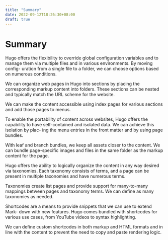 ```yaml
---
title: "Summary"
date: 2022-09-12T18:26:30+08:00
draft: true
---
```


# Summary

Hugo offers the flexibility to override global configuration variables and to manage them via multiple files and in various environments. By moving config- uration from a single file to a folder, we can choose options based on numerous conditions.

We can organize web pages in Hugo into sections by placing the corresponding markup content into folders. These sections can be nested and typically match the URL scheme for the website.

We can make the content accessible using index pages for various sections and add those pages to menus.

To enable the portability of content across websites, Hugo offers the capability   to have self-contained and isolated data. We can achieve this isolation by plac- ing the menu entries in the front matter and by using page bundles.

With leaf and branch bundles, we keep all assets closer to the content. We can bundle page-specific images and files in the same folder as the markup content for the page.

Hugo offers the ability to logically organize the content in any way desired via taxonomies. Each taxonomy consists of terms, and a page can be present in multiple taxonomies and have numerous terms.

Taxonomies create list pages and provide support for many-to-many mappings between pages and taxonomy terms. We can define as many taxonomies as needed.

Shortcodes are a means to provide snippets that we can use to extend Mark- down with new features. Hugo comes bundled with shortcodes for various use cases, from YouTube videos to syntax highlighting.

We can define custom shortcodes in both markup and HTML formats and in line with the content to prevent the need to copy and paste rendering logic.
